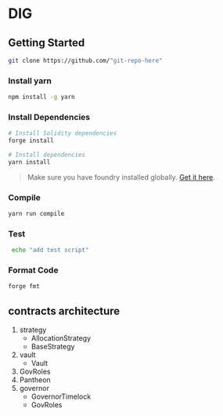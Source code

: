 # DIG

## Getting Started

```bash
git clone https://github.com/"git-repo-here"
```

### Install yarn

```bash
npm install -g yarn
```

### Install Dependencies

```bash
# Install Solidity dependencies
forge install

# Install dependencies
yarn install
```

> Make sure you have foundry installed globally. [Get it here](https://book.getfoundry.sh/getting-started/installation).

### Compile

```bash
yarn run compile
```

### Test

```bash
 echo "add test script"
```

### Format Code

```bash
forge fmt
```

## contracts architecture

1. strategy
   - AllocationStrategy
   - BaseStrategy
2. vault
   - Vault
3. GovRoles
4. Pantheon
5. governor
   - GovernorTimelock
   - GovRoles
